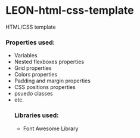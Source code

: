 # LEON-html-css-template
HTML/CSS template

 ### Properties used: 
 - Variables
 - Nested flexboxes properties
 - Grid properties
 - Colors properties
 - Padding and margin properties
 - CSS positions properties
 - psuedo classes
 - etc.
   ### Libraries used:
   - Font Awesome Library
